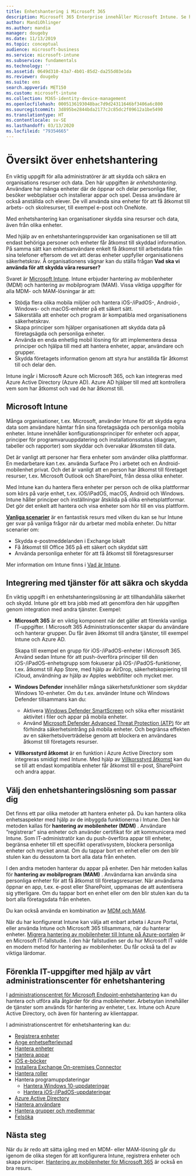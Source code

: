 ```yaml
---
title: Enhetshantering i Microsoft 365
description: Microsoft 365 Enterprise innehåller Microsoft Intune. Se hur Intune hjälper din organisation att hantera mobilenheter och mobilprogram. Läs vanliga scenarier och använd Intune för att distribuera Microsoft 365 i din miljö.
author: MandiOhlinger
ms.author: mandia
manager: dougeby
ms.date: 11/13/2019
ms.topic: conceptual
audience: microsoft-business
ms.service: microsoft-intune
ms.subservice: fundamentals
ms.technology: ''
ms.assetid: 0649d310-43a7-4b01-85d2-da255d03e1da
ms.reviewer: dougeby
ms.suite: ems
search.appverid: MET150
ms.custom: microsoft-intune
ms.collection: M365-identity-device-management
ms.openlocfilehash: 0005136193048bac7d9d24311646bf3406a6c800
ms.sourcegitcommit: 3d895be2844bda2177c2c85dc2f09612a1be5490
ms.translationtype: HT
ms.contentlocale: sv-SE
ms.lasthandoff: 03/13/2020
ms.locfileid: "79354665"
---
```

# <a name="device-management-overview"></a>Översikt över enhetshantering

En viktig uppgift för alla administratörer är att skydda och säkra en organisations resurser och data. Den här uppgiften är *enhetshantering*. Användare har många enheter där de öppnar och delar personliga filer, besöker webbplatser och installerar appar och spel. Dessa användare är också anställda och elever. De vill använda sina enheter för att få åtkomst till arbets- och skolresurser, till exempel e-post och OneNote.

Med enhetshantering kan organisationer skydda sina resurser och data, även från olika enheter.

Med hjälp av en enhetshanteringsprovider kan organisationen se till att endast behöriga personer och enheter får åtkomst till skyddad information. På samma sätt kan enhetsanvändare enkelt få åtkomst till arbetsdata från sina telefoner eftersom de vet att deras enheter uppfyller organisationens säkerhetskrav. Å organisationens vägnar kan du ställa frågan **Vad ska vi använda för att skydda våra resurser?**

Svaret är [Microsoft Intune](what-is-intune.md). Intune erbjuder hantering av mobilenheter (MDM) och hantering av mobilprogram (MAM). Vissa viktiga uppgifter för alla MDM- och MAM-lösningar är att:

- Stödja flera olika mobila miljöer och hantera iOS-/iPadOS-, Android-, Windows- och macOS-enheter på ett säkert sätt.
- Säkerställa att enheter och program är kompatibla med organisationens säkerhetskrav.
- Skapa principer som hjälper organisationen att skydda data på företagsägda och personliga enheter.
- Använda en enda enhetlig mobil lösning för att implementera dessa principer och hjälpa till med att hantera enheter, appar, användare och grupper.
- Skydda företagets information genom att styra hur anställda får åtkomst till och delar den.

Intune ingår i Microsoft Azure och Microsoft 365, och kan integreras med Azure Active Directory (Azure AD). Azure AD hjälper till med att kontrollera vem som har åtkomst och vad de har åtkomst till.

## <a name="microsoft-intune"></a>Microsoft Intune

Många organisationer, t.ex. Microsoft, använder Intune för att skydda egna data som användare hämtar från sina företagsägda och personliga mobila enheter. Intune innehåller konfigurationsprinciper för enheter och appar, principer för programvaruuppdatering och installationsstatus (diagram, tabeller och rapporter) som skyddar och övervakar åtkomsten till data.

Det är vanligt att personer har flera enheter som använder olika plattformar. En medarbetare kan t.ex. använda Surface Pro i arbetet och en Android-mobilenhet privat. Och det är vanligt att en person har åtkomst till företaget resurser, t.ex. Microsoft Outlook och SharePoint, från dessa olika enheter.

Med Intune kan du hantera flera enheter per person och de olika plattformar som körs på varje enhet, t.ex. iOS/iPadOS, macOS, Android och Windows. Intune håller principer och inställningar åtskilda på olika enhetsplattformar. Det gör det enkelt att hantera och visa enheter som hör till en viss plattform.

**[Vanliga scenarier](common-scenarios.md)** är en fantastisk resurs med vilken du kan se hur Intune ger svar på vanliga frågor när du arbetar med mobila enheter. Du hittar scenarier om:  

- Skydda e-postmeddelanden i Exchange lokalt
- Få åtkomst till Office 365 på ett säkert och skyddat sätt
- Använda personliga enheter för att få åtkomst till företagsresurser

Mer information om Intune finns i [Vad är Intune](what-is-intune.md).

## <a name="integration-with-secure-and-protect-services"></a>Integrering med tjänster för att säkra och skydda

En viktig uppgift i en enhetshanteringslösning är att tillhandahålla säkerhet och skydd. Intune gör ett bra jobb med att genomföra den här uppgiften genom integration med andra tjänster. Exempel:

- **Microsoft 365** är en viktig komponent när det gäller att förenkla vanliga IT-uppgifter. I Microsoft 365 Administrationscenter skapar du användare och hanterar grupper. Du får även åtkomst till andra tjänster, till exempel Intune och Azure AD.

  Skapa till exempel en grupp för iOS-/iPadOS-enheter i Microsoft 365. Använd sedan Intune för att push-överföra principer till den iOS-/iPadOS-enhetsgrupp som fokuserar på iOS-/iPadOS-funktioner, t.ex. åtkomst till App Store, med hjälp av AirDrop, säkerhetskopiering till iCloud, användning av hjälp av Apples webbfilter och mycket mer.

- **Windows Defender** innehåller många säkerhetsfunktioner som skyddar Windows 10-enheter. Om du t.ex. använder Intune och Windows Defender tillsammans kan du:

  - Aktivera [Windows Defender SmartScreen](../protect/endpoint-protection-windows-10.md) och söka efter misstänkt aktivitet i filer och appar på mobila enheter.
  - Använd [Microsoft Defender Advanced Threat Protection (ATP)](../protect/advanced-threat-protection.md) för att förhindra säkerhetsintrång på mobila enheter. Och begränsa effekten av en säkerhetsöverträdelse genom att blockera en användares åtkomst till företagets resurser.

- **Villkorsstyrd åtkomst** är en funktion i Azure Active Directory som integreras smidigt med Intune. Med hjälp av [Villkorsstyrd åtkomst](../protect/conditional-access.md) kan du se till att endast kompatibla enheter får åtkomst till e-post, SharePoint och andra appar.

## <a name="choose-the-device-management-solution-thats-right-for-you"></a>Välj den enhetshanteringslösning som passar dig

Det finns ett par olika metoder att hantera enheter på. Du kan hantera olika enhetsaspekter med hjälp av de inbyggda funktionerna i Intune. Den här metoden kallas för **hantering av mobilenheter (MDM)** . Användare ”registrerar” sina enheter och använder certifikat för att kommunicera med Intune. Som IT-administratör kan du push-överföra appar till enheter, begränsa enheter till ett specifikt operativsystem, blockera personliga enheter och mycket annat. Om du tappar bort en enhet eller om den blir stulen kan du dessutom ta bort alla data från enheten.

I den andra metoden hanterar du appar på enheter. Den här metoden kallas för **hantering av mobilprogram (MAM)** . Användarna kan använda sina personliga enheter för att få åtkomst till företagsresurser. När användarna öppnar en app, t.ex. e-post eller SharePoint, uppmanas de att autentisera sig ytterligare. Om du tappar bort en enhet eller om den blir stulen kan du ta bort alla företagsdata från enheten.

Du kan också använda en kombination av [MDM och MAM](byod-technology-decisions.md).

När du har konfigurerat Intune kan välja att enbart arbeta i Azure Portal, eller använda Intune och Microsoft 365 tillsammans, när du hanterar enheter. [Migrera hantering av mobilenheter till Intune på Azure-portalen](https://www.microsoft.com/itshowcase/Article/Content/1042/Migrating-mobile-device-management-to-Intune-in-the-Azure-portal) är en Microsoft IT-fallstudie. I den här fallstudien ser du hur Microsoft IT valde en modern metod för hantering av mobilenheter. Du får också ta del av viktiga lärdomar.

## <a name="simplify-it-tasks-using-the-device-management-admin-center"></a>Förenkla IT-uppgifter med hjälp av vårt administrationscenter för enhetshantering

I [administrationscentret för Microsoft Endpoint-enhetshantering](https://go.microsoft.com/fwlink/?linkid=2109431) kan du hantera och utföra alla åtgärder för dina mobilenheter. Arbetsytan innehåller de tjänster som används för hantering av enheter, t.ex. Intune och Azure Active Directory, och även för hantering av klientappar.

I administrationscentret för enhetshantering kan du:

- [Registrera enheter](../enrollment/device-enrollment.md)
- [Ange enhetsefterlevnad](../protect/device-compliance-get-started.md)
- [Hantera enheter](../remote-actions/device-management.md)
- [Hantera appar](../apps/app-management.md)  
- [iOS e-böcker](../apps/vpp-ebooks-ios.md)  
- [Installera Exchange On-premises Connector](../protect/exchange-connector-install.md)  
- [Hantera roller](role-based-access-control.md)  
- Hantera programuppdateringar
  - [Hantera Windows 10-uppdateringar](../protect/windows-update-for-business-configure.md)  
  - [Hantera iOS-/iPadOS-uppdateringar](../protect/software-updates-ios.md)  
- [Azure Active Directory](https://docs.microsoft.com/azure/active-directory)  
- [Hantera användare](https://docs.microsoft.com/azure/active-directory/fundamentals/add-users-azure-active-directory)
- [Hantera grupper och medlemmar](https://docs.microsoft.com/azure/active-directory/fundamentals/active-directory-manage-groups)
- [Felsöka](help-desk-operators.md)

## <a name="next-steps"></a>Nästa steg

När du är redo att sätta igång med en MDM- eller MAM-lösning går du igenom de olika stegen för att konfigurera Intune, registrera enheter och skapa principer. [Hantering av mobilenheter för Microsoft 365](https://docs.microsoft.com/microsoft-365/enterprise/mobility-infrastructure) är också en bra resurs.
